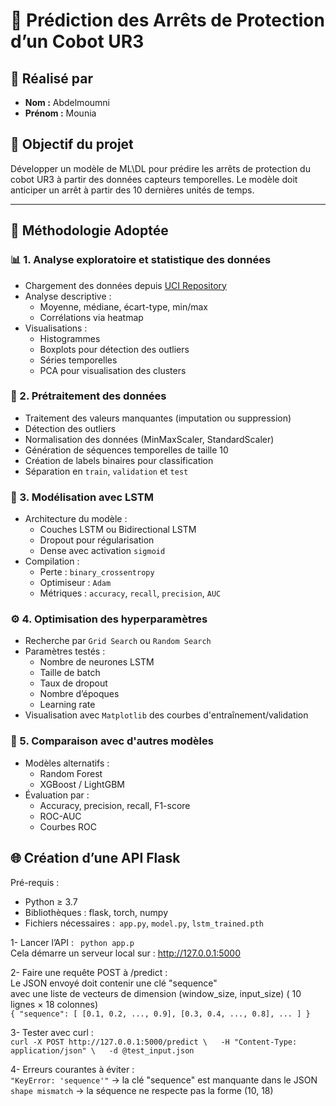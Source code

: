 # 🤖 Prédiction des Arrêts de Protection d’un Cobot UR3

## 👤 Réalisé par

- **Nom :** Abdelmoumni
- **Prénom :** Mounia

## 🧠 Objectif du projet

Développer un modèle de ML\DL pour prédire les arrêts de protection du cobot UR3 à partir des données capteurs temporelles. Le modèle doit anticiper un arrêt à partir des 10 dernières unités de temps.

---

## 🧪 Méthodologie Adoptée

### 📊 1. Analyse exploratoire et statistique des données

- Chargement des données depuis [UCI Repository](https://archive.ics.uci.edu/dataset/963/ur3+cobotops)
- Analyse descriptive :
  - Moyenne, médiane, écart-type, min/max
  - Corrélations via heatmap
- Visualisations :
  - Histogrammes
  - Boxplots pour détection des outliers
  - Séries temporelles
  - PCA pour visualisation des clusters

### 🧹 2. Prétraitement des données

- Traitement des valeurs manquantes (imputation ou suppression)
- Détection des outliers
- Normalisation des données (MinMaxScaler, StandardScaler)
- Génération de séquences temporelles de taille 10
- Création de labels binaires pour classification
- Séparation en `train`, `validation` et `test`

### 🤖 3. Modélisation avec LSTM

- Architecture du modèle :
  - Couches LSTM ou Bidirectional LSTM
  - Dropout pour régularisation
  - Dense avec activation `sigmoid`
- Compilation :
  - Perte : `binary_crossentropy`
  - Optimiseur : `Adam`
  - Métriques : `accuracy`, `recall`, `precision`, `AUC`

### ⚙️ 4. Optimisation des hyperparamètres

- Recherche par `Grid Search` ou `Random Search`
- Paramètres testés :
  - Nombre de neurones LSTM
  - Taille de batch
  - Taux de dropout
  - Nombre d’époques
  - Learning rate
- Visualisation avec `Matplotlib` des courbes d'entraînement/validation

### 🔄 5. Comparaison avec d'autres modèles

- Modèles alternatifs :
  - Random Forest
  - XGBoost / LightGBM
- Évaluation par :
  - Accuracy, precision, recall, F1-score
  - ROC-AUC
  - Courbes ROC

## 🌐 Création d’une API Flask  
Pré-requis :  
- Python ≥ 3.7  
- Bibliothèques : flask, torch, numpy  
- Fichiers nécessaires :` app.py`, `model.py`, `lstm_trained.pth`  

1- Lancer l’API : ` python app.p`  
Cela démarre un serveur local sur : http://127.0.0.1:5000  

2- Faire une requête POST à /predict :  
Le JSON envoyé doit contenir une clé "sequence"  
avec une liste de vecteurs de dimension (window_size, input_size) ( 10 lignes × 18 colonnes)  
` {
  "sequence": [
    [0.1, 0.2, ..., 0.9],
    [0.3, 0.4, ..., 0.8],
    ...
  ]
} `

3- Tester avec curl :  
` curl -X POST http://127.0.0.1:5000/predict \  
  -H "Content-Type: application/json" \  
  -d @test_input.json `

4- Erreurs courantes à éviter :  
`"KeyError: 'sequence'"` → la clé "sequence" est manquante dans le JSON  
`shape mismatch` → la séquence ne respecte pas la forme (10, 18)  

